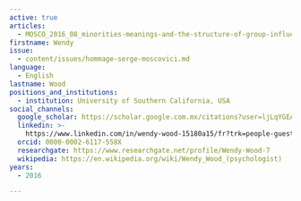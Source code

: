 ```yaml
---
active: true
articles:
  - MOSCO_2016_08_minorities-meanings-and-the-structure-of-group-influence
firstname: Wendy
issue:
  - content/issues/hommage-serge-moscovici.md
language:
  - English
lastname: Wood
positions_and_institutions:
  - institution: University of Southern California, USA
social_channels:
  google_scholar: https://scholar.google.com.mx/citations?user=ljLqYGEAAAAJ&hl=it
  linkedin: >-
    https://www.linkedin.com/in/wendy-wood-15180a15/fr?trk=people-guest_people_search-card
  orcid: 0000-0002-6117-558X
  researchgate: https://www.researchgate.net/profile/Wendy-Wood-7
  wikipedia: https://en.wikipedia.org/wiki/Wendy_Wood_(psychologist)
years:
  - 2016

---
```

